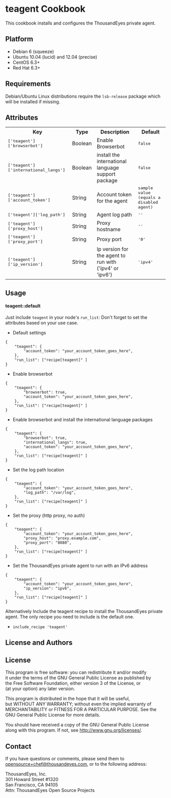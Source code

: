 teagent Cookbook
=========================
This cookbook installs and configures the ThousandEyes private agent.

Platform
--------
- Debian 6 (squeeze) 
- Ubuntu 10.04 (lucid) and 12.04 (precise)
- CentOS 6.3+
- Red Hat 6.3+

Requirements
------------
Debian/Ubuntu Linux distributions require the `lsb-release` package which  
will be installed if missing.

Attributes
----------
<table>
  <tr>
    <th>Key</th>
    <th>Type</th>
    <th>Description</th>
    <th>Default</th>
  </tr>
  <tr>
    <td><tt>['teagent']['browserbot']</tt></td>
    <td>Boolean</td>
    <td>Enable Browserbot</td>
    <td><tt>false</tt></td>
  </tr>
  <tr>
    <td><tt>['teagent']['international_langs']</tt></td>
    <td>Boolean</td>
    <td>install the international language support package</td>
    <td><tt>false</tt></td>
  </tr>
  <tr>
    <td><tt>['teagent']['account_token']</tt></td>
    <td>String</td>
    <td>Account token for the agent</td>
    <td><tt>sample value (equals a disabled agent)</tt></td>
  </tr>
  <tr>
    <td><tt>['teagent']['log_path']</tt></td>
    <td>String</td>
    <td>Agent log path</td>
    <td><tt>''</tt></td>
  </tr>
  <tr>
    <td><tt>['teagent']['proxy_host']</tt></td>
    <td>String</td>
    <td>Proxy hostname</td>
    <td><tt>''</tt></td>
  </tr>
  <tr>
    <td><tt>['teagent']['proxy_port']</tt></td>
    <td>String</td>
    <td>Proxy port</td>
    <td><tt>'0'</tt></td>
  </tr>
  <tr>
    <td><tt>['teagent']['ip_version']</tt></td>
    <td>String</td>
    <td>Ip version for the agent to run with ('ipv4' or 'ipv6')</td>
    <td><tt>'ipv4'</tt></td>
  </tr>
</table>

Usage
-----
#### teagent::default
Just include `teagent` in your node's `run_list`:
Don't forget to set the attributes based on your use case.

 * Default settings
 ```
 {
     "teagent": {
         "account_token": "your_account_token_goes_here",
     },
     "run_list": ["recipe[teagent]" ] 
 }
 ```

 * Enable browserbot
 ```
 {
     "teagent": {
         "browserbot": true,
         "account_token": "your_account_token_goes_here",
     },
     "run_list": ["recipe[teagent]" ]
 }  
 ```

 * Enable browserbot and install the international language packages
 ```
 {
     "teagent": {
         "browserbot": true,
         "international_langs": true,
         "account_token": "your_account_token_goes_here",
     },
     "run_list": ["recipe[teagent]" ]
 }
 ```

 * Set the log path location
 ```
 {
     "teagent": {
         "account_token": "your_account_token_goes_here",
         "log_path": "/var/log",
     },
     "run_list": ["recipe[teagent]" ]
 }
 ```

 * Set the proxy (http proxy, no auth)
 ```
 {
     "teagent": {
         "account_token": "your_account_token_goes_here",
         "proxy_host": "proxy.example.com",
         "proxy_port": "8080",
     },
     "run_list": ["recipe[teagent]" ]
 }
 ```

 * Set the ThousandEyes private agent to run with an IPv6 address
 ```
 {
     "teagent": {
         "account_token": "your_account_token_goes_here",
         "ip_version": "ipv6",
     },
     "run_list": ["recipe[teagent]" ]
 }
 ```

Alternatively Include the teagent recipe to install the ThousandEyes private 
agent. The only recipe you need to include is the default one.

* `include_recipe 'teagent'`

License and Authors
-------------------
## License
This program is free software: you can redistribute it and/or modify  
it under the terms of the GNU General Public License as published by  
the Free Software Foundation, either version 3 of the License, or  
(at your option) any later version.

This program is distributed in the hope that it will be useful,  
but WITHOUT ANY WARRANTY; without even the implied warranty of  
MERCHANTABILITY or FITNESS FOR A PARTICULAR PURPOSE.  See the  
GNU General Public License for more details.  

You should have received a copy of the GNU General Public License  
along with this program.  If not, see <http://www.gnu.org/licenses/>.

## Contact
If you have questions or comments, please send them to  
opensource+chef@thousandeyes.com, or to the following address:

ThousandEyes, Inc.  
301 Howard Street #1320  
San Francisco, CA  94105  
Attn: ThousandEyes Open Source Projects
